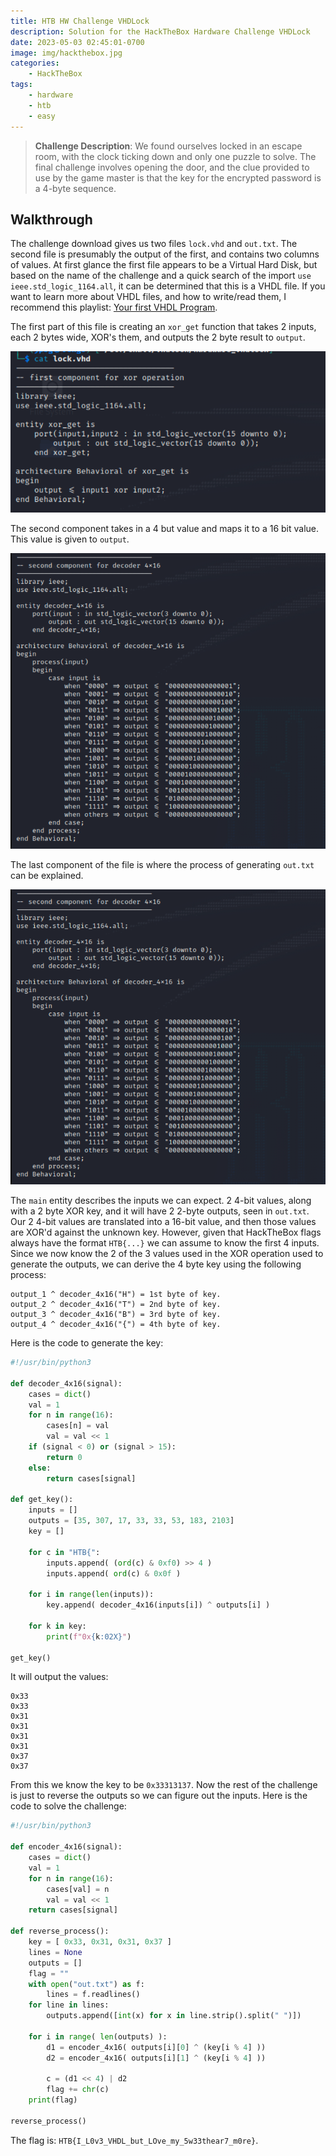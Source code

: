 ```yaml
---
title: HTB HW Challenge VHDLock
description: Solution for the HackTheBox Hardware Challenge VHDLock
date: 2023-05-03 02:45:01-0700
image: img/hackthebox.jpg
categories:
    - HackTheBox
tags:
    - hardware
    - htb
    - easy
---
```


> **Challenge Description**: We found ourselves locked in an escape room, with the clock ticking down and only one puzzle to solve.
> The final challenge involves opening the door, and the clue provided to use by the game master is that the key for the encrypted password is a 4-byte sequence.

## Walkthrough

The challenge download gives us two files `lock.vhd` and `out.txt`.
The second file is presumably the output of the first, and contains two columns of values.
At first glance the first file appears to be a Virtual Hard Disk, but based on the name of the challenge and a quick search of the import `use ieee.std_logic_1164.all`, it can be determined that this is a VHDL file.
If you want to learn more about VHDL files, and how to write/read them, I recommend this playlist:
[Your first VHDL Program](https://www.youtube.com/watch?v=h4ZXge1BE80).

The first part of this file is creating an `xor_get` function that takes 2 inputs, each 2 bytes wide, XOR's them, and outputs the 2 byte result to `output`.

![First part of lock.vhd](img/1.png)

The second component takes in a 4 but value and maps it to a 16 bit value. This value is given to `output`.

![Second part of lock.vhd](img/2.png)

The last component of the file is where the process of generating `out.txt` can be explained.

![Third part of lock.vhd](img/3.png)

The `main` entity describes the inputs we can expect.
2 4-bit values, along with a 2 byte XOR key, and it will have 2 2-byte outputs, seen in `out.txt`.
Our 2 4-bit values are translated into a 16-bit value, and then those values are XOR'd against the unknown key.
However, given that HackTheBox flags always have the format `HTB{...}` we can assume to know the first 4 inputs.
Since we now know the 2 of the 3 values used in the XOR operation used to generate the outputs, we can derive the 4 byte key using the following process:

```
output_1 ^ decoder_4x16("H") = 1st byte of key.
output_2 ^ decoder_4x16("T") = 2nd byte of key.
output_3 ^ decoder_4x16("B") = 3rd byte of key.
output_4 ^ decoder_4x16("{") = 4th byte of key.
```
Here is the code to generate the key:

```Python
#!/usr/bin/python3

def decoder_4x16(signal):
    cases = dict()
    val = 1
    for n in range(16):
        cases[n] = val
        val = val << 1
    if (signal < 0) or (signal > 15):
        return 0
    else:
        return cases[signal]

def get_key():
    inputs = []
    outputs = [35, 307, 17, 33, 33, 53, 183, 2103]
    key = []

    for c in "HTB{":
        inputs.append( (ord(c) & 0xf0) >> 4 )
        inputs.append( ord(c) & 0x0f )

    for i in range(len(inputs)):
        key.append( decoder_4x16(inputs[i]) ^ outputs[i] )

    for k in key:
        print(f"0x{k:02X}")

get_key()
```
It will output the values:

```
0x33
0x33
0x31
0x31
0x31
0x31
0x37
0x37
```

From this we know the key to be `0x33313137`.
Now the rest of the challenge is just to reverse the outputs so we can figure out the inputs.
Here is the code to solve the challenge:

```Python
#!/usr/bin/python3

def encoder_4x16(signal):
    cases = dict()
    val = 1
    for n in range(16):
        cases[val] = n
        val = val << 1
    return cases[signal]

def reverse_process():
    key = [ 0x33, 0x31, 0x31, 0x37 ]
    lines = None
    outputs = []
    flag = ""
    with open("out.txt") as f:
        lines = f.readlines()
    for line in lines:
        outputs.append([int(x) for x in line.strip().split(" ")])

    for i in range( len(outputs) ):
        d1 = encoder_4x16( outputs[i][0] ^ (key[i % 4] ))
        d2 = encoder_4x16( outputs[i][1] ^ (key[i % 4] ))

        c = (d1 << 4) | d2
        flag += chr(c)
    print(flag)

reverse_process()
```

The flag is: `HTB{I_L0v3_VHDL_but_LOve_my_5w33thear7_m0re}`.